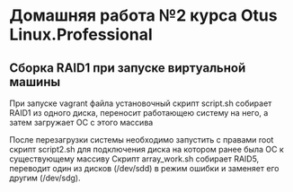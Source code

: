 # Домашняя работа №2 курса Otus Linux.Professional  
## Сборка RAID1 при запуске виртуальной машины

При запуске vagrant файла установочный скрипт script.sh собирает RAID1 из одного диска, переносит работающею систему на него, а затем загружает ОС с этого массива  

После перезагрузки системы необходимо запустить с правами root скрипт script2.sh для подключения диска на котором ранее была ОС к существующему массиву 
Скрипт array_work.sh собирает RAID5, переводит один из дисков (/dev/sdd) в режим ошибки и заменяет его другим (/dev/sdg).